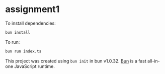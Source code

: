 # assignment1

To install dependencies:

```bash
bun install
```

To run:

```bash
bun run index.ts
```

This project was created using `bun init` in bun v1.0.32. [Bun](https://bun.sh) is a fast all-in-one JavaScript runtime.
